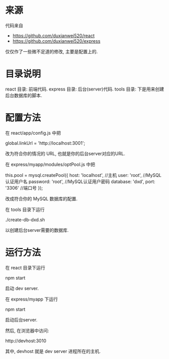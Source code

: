 # 来源

代码来自

  * https://github.com/duxianwei520/react
  * https://github.com/duxianwei520/express

仅仅作了一些微不足道的修改, 主要是配置上的.


# 目录说明

react 目录: 前端代码.
express 目录: 后台(server)代码.
tools 目录: 下是用来创建后台数据库的脚本.


# 配置方法

在 react/app/config.js 中把

  global.linkUrl = 'http://localhost:3001';

改为符合你的情况的 URL, 也就是你的后台server对应的URL.

在 express/myapp/modules/optPool.js 中把

  this.pool = mysql.createPool({
    host: 'localhost',       //主机
    user: 'root',            //MySQL认证用户名
    password: 'root',        //MySQL认证用户密码
    database: 'dxd',
    port: '3306'             //端口号
  });

改成符合你的 MySQL 数据库的配置.

在 tools 目录下运行

  ./create-db-dxd.sh

以创建后台server需要的数据库.


# 运行方法
在 react 目录下运行

  npm start

启动 dev server.

在 express/myapp 下运行

  npm start

启动后台server.

然后, 在浏览器中访问:

  http://devhost:3010

其中, devhost 就是 dev server 进程所在的主机.


